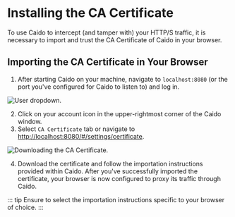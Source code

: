 # Installing the CA Certificate

To use Caido to intercept (and tamper with) your HTTP/S traffic, it is necessary to import and trust the CA Certificate of Caido in your browser.

## Importing the CA Certificate in Your Browser

1. After starting Caido on your machine, navigate to `localhost:8080` (or the port you've configured for Caido to listen to) and log in.

<img alt="User dropdown." src="/_images/import_cert_config.png" center/>

2. Click on your account icon in the upper-rightmost corner of the Caido window.
3. Select `CA Certificate` tab or navigate to [http://localhost:8080/#/settings/certificate](http://localhost:8080/#/settings/certificate).

<img alt="Downloading the CA Certificate." src="/_images/cert_instructions_new.png" center/>

4. Download the certificate and follow the importation instructions provided within Caido. After you've successfully imported the certificate, your browser is now configured to proxy its traffic through Caido.

::: tip
Ensure to select the importation instructions specific to your browser of choice.
:::
